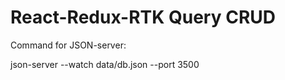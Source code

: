 # React-Redux-RTK Query CRUD

Command for JSON-server: <p>json-server --watch data/db.json --port 3500<p>
